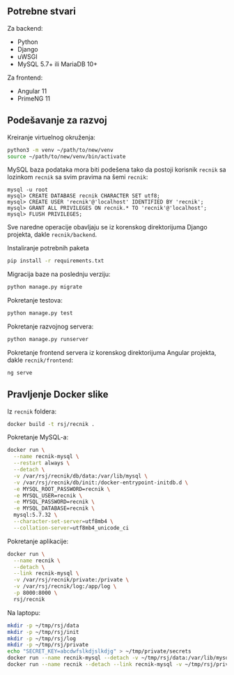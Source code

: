 ## Potrebne stvari

Za backend:
 * Python
 * Django
 * uWSGI
 * MySQL 5.7+ ili MariaDB 10+

Za frontend:
 * Angular 11
 * PrimeNG 11

## Podešavanje za razvoj

Kreiranje virtuelnog okruženja:
```bash
python3 -m venv ~/path/to/new/venv
source ~/path/to/new/venv/bin/activate
```

MySQL baza podataka mora biti podešena tako da postoji
korisnik `recnik` sa lozinkom `recnik` sa svim pravima
na šemi `recnik`:
```
mysql -u root
mysql> CREATE DATABASE recnik CHARACTER SET utf8;
mysql> CREATE USER 'recnik'@'localhost' IDENTIFIED BY 'recnik';
mysql> GRANT ALL PRIVILEGES ON recnik.* TO 'recnik'@'localhost';
mysql> FLUSH PRIVILEGES;
```

Sve naredne operacije obavljaju se iz korenskog direktorijuma Django
projekta, dakle `recnik/backend`.

Instaliranje potrebnih paketa
```bash
pip install -r requirements.txt
```

Migracija baze na poslednju verziju:
```bash
python manage.py migrate
```

Pokretanje testova:
```bash
python manage.py test
```

Pokretanje razvojnog servera:
```bash
python manage.py runserver
```

Pokretanje frontend servera iz korenskog direktorijuma Angular
projekta, dakle `recnik/frontend`:
```bash
ng serve
```

## Pravljenje Docker slike

Iz `recnik` foldera:
```bash
docker build -t rsj/recnik .
```

Pokretanje MySQL-a:
```bash
docker run \
  --name recnik-mysql \
  --restart always \
  --detach \
  -v /var/rsj/recnik/db/data:/var/lib/mysql \
  -v /var/rsj/recnik/db/init:/docker-entrypoint-initdb.d \
  -e MYSQL_ROOT_PASSWORD=recnik \
  -e MYSQL_USER=recnik \
  -e MYSQL_PASSWORD=recnik \
  -e MYSQL_DATABASE=recnik \
  mysql:5.7.32 \
  --character-set-server=utf8mb4 \
  --collation-server=utf8mb4_unicode_ci 
```

Pokretanje aplikacije:
```bash
docker run \
  --name recnik \
  --detach \
  --link recnik-mysql \
  -v /var/rsj/recnik/private:/private \
  -v /var/rsj/recnik/log:/app/log \
  -p 8000:8000 \
  rsj/recnik
```

Na laptopu:
```bash
mkdir -p ~/tmp/rsj/data
mkdir -p ~/tmp/rsj/init
mkdir -p ~/tmp/rsj/log
mkdir -p ~/tmp/rsj/private
echo "SECRET_KEY=abcdwfslkdjslkdjg" > ~/tmp/private/secrets
docker run --name recnik-mysql --detach -v ~/tmp/rsj/data:/var/lib/mysql -v ~/tmp/rsj/init:/docker-entrypoint-initdb.d -e MYSQL_ROOT_PASSWORD=recnik -e MYSQL_USER=recnik -e MYSQL_PASSWORD=recnik -e MYSQL_DATABASE=recnik mysql:5.7.32 --character-set-server=utf8mb4 --collation-server=utf8mb4_unicode_ci 
docker run --name recnik --detach --link recnik-mysql -v ~/tmp/rsj/private:/private -v ~/tmp/rsj/log:/app/log -p 8000:8000 rsj/recnik
```
